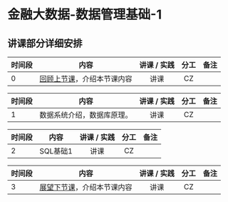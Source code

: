 # 金融大数据-数据管理基础-1

## 讲课部分详细安排

|  时间段   |  内容    |   讲课 / 实践   |  分工  |    备注   |
| :---     |   :----:    |   :----:    |    :----:    |       ---: |
|    0     | [回顾上节课](../WW2/WW2-FBD.md)，介绍本节课内容     |  讲课    |     CZ     |         |



|  时间段   |  内容    |   讲课 / 实践   |  分工  |    备注   |
| :---     |   :----:    |   :----:    |    :----:    |       ---: |
|   1     |  数据系统介绍，数据库原理。   |    讲课     |     CZ      |          |


|  时间段   |  内容    |   讲课 / 实践   |  分工  |    备注   |
| :---     |   :----:    |   :----:    |    :----:    |       ---: |
|   2     |  SQL基础1   |    讲课     |     CZ      |          |


|时间段     |  内容    | 讲课 / 实践     |  分工  |备注       |
| :---      |   :----:    |   :----:    |    :----:    |       ---: |
|   3      | [展望下节课](../WW4/WW4-FBD.md)，介绍本节课内容     |  讲课    |     CZ     |         |
